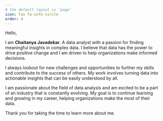 ```yaml
---
# the default layout is 'page'
icon: fas fa-info-circle
order: 4
---
```


Hello,

I am **Chaitanya Javadekar**. A data analyst with a passion for finding meaningful insights in complex data. I believe that data has the power to drive positive change and I am driven to help organizations make informed decisions.

I always lookout for new challenges and opportunities to further my skills and contribute to the success of others. My work involves turning data into actionable insights that can be easily understood by all.

I am passionate about the field of data analysis and am excited to be a part of an industry that is constantly evolving. My goal is to continue learning and growing in my career, helping organizations make the most of their data.

Thank you for taking the time to learn more about me.
